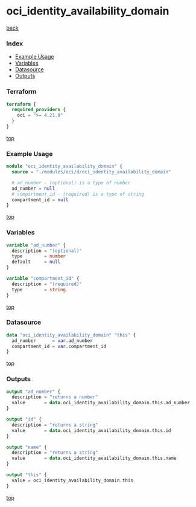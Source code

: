 # oci_identity_availability_domain

[back](../oci.md)

### Index

- [Example Usage](#example-usage)
- [Variables](#variables)
- [Datasource](#datasource)
- [Outputs](#outputs)

### Terraform

```terraform
terraform {
  required_providers {
    oci = ">= 4.21.0"
  }
}
```

[top](#index)

### Example Usage

```terraform
module "oci_identity_availability_domain" {
  source = "./modules/oci/d/oci_identity_availability_domain"

  # ad_number - (optional) is a type of number
  ad_number = null
  # compartment_id - (required) is a type of string
  compartment_id = null
}
```

[top](#index)

### Variables

```terraform
variable "ad_number" {
  description = "(optional)"
  type        = number
  default     = null
}

variable "compartment_id" {
  description = "(required)"
  type        = string
}
```

[top](#index)

### Datasource

```terraform
data "oci_identity_availability_domain" "this" {
  ad_number      = var.ad_number
  compartment_id = var.compartment_id
}
```

[top](#index)

### Outputs

```terraform
output "ad_number" {
  description = "returns a number"
  value       = data.oci_identity_availability_domain.this.ad_number
}

output "id" {
  description = "returns a string"
  value       = data.oci_identity_availability_domain.this.id
}

output "name" {
  description = "returns a string"
  value       = data.oci_identity_availability_domain.this.name
}

output "this" {
  value = oci_identity_availability_domain.this
}
```

[top](#index)
